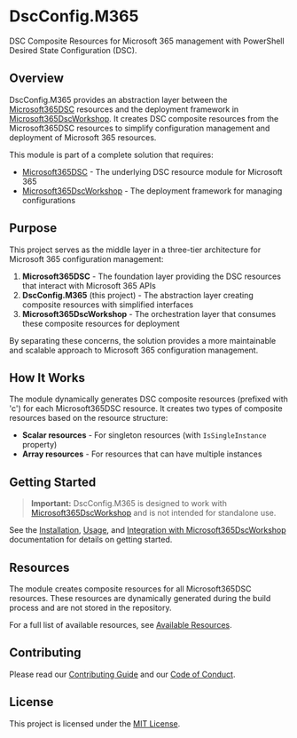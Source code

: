 # DscConfig.M365

DSC Composite Resources for Microsoft 365 management with PowerShell Desired State Configuration (DSC).

## Overview

DscConfig.M365 provides an abstraction layer between the [Microsoft365DSC](https://github.com/microsoft/Microsoft365DSC) resources and the deployment framework in [Microsoft365DscWorkshop](https://github.com/raandree/Microsoft365DscWorkshop). It creates DSC composite resources from the Microsoft365DSC resources to simplify configuration management and deployment of Microsoft 365 resources.

This module is part of a complete solution that requires:
- [Microsoft365DSC](https://github.com/microsoft/Microsoft365DSC) - The underlying DSC resource module for Microsoft 365
- [Microsoft365DscWorkshop](https://github.com/raandree/Microsoft365DscWorkshop) - The deployment framework for managing configurations

## Purpose

This project serves as the middle layer in a three-tier architecture for Microsoft 365 configuration management:

1. **Microsoft365DSC** - The foundation layer providing the DSC resources that interact with Microsoft 365 APIs
2. **DscConfig.M365** (this project) - The abstraction layer creating composite resources with simplified interfaces
3. **Microsoft365DscWorkshop** - The orchestration layer that consumes these composite resources for deployment

By separating these concerns, the solution provides a more maintainable and scalable approach to Microsoft 365 configuration management.

## How It Works

The module dynamically generates DSC composite resources (prefixed with 'c') for each Microsoft365DSC resource. It creates two types of composite resources based on the resource structure:

- **Scalar resources** - For singleton resources (with `IsSingleInstance` property)
- **Array resources** - For resources that can have multiple instances

## Getting Started

> **Important:** DscConfig.M365 is designed to work with [Microsoft365DscWorkshop](https://github.com/raandree/Microsoft365DscWorkshop) and is not intended for standalone use.

See the [Installation](docs/Installation.md), [Usage](docs/Usage.md), and [Integration with Microsoft365DscWorkshop](docs/Integration.md) documentation for details on getting started.

## Resources

The module creates composite resources for all Microsoft365DSC resources. These resources are dynamically generated during the build process and are not stored in the repository.

For a full list of available resources, see [Available Resources](docs/Resources.md).

## Contributing

Please read our [Contributing Guide](CONTRIBUTING.md) and our [Code of Conduct](CODE_OF_CONDUCT.md).

## License

This project is licensed under the [MIT License](LICENSE).

